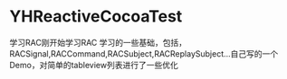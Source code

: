 # YHReactiveCocoaTest
学习RAC刚开始学习RAC 学习的一些基础，包括，RACSignal,RACCommand,RACSubject,RACReplaySubject...自己写的一个Demo，对简单的tableview列表进行了一些优化
